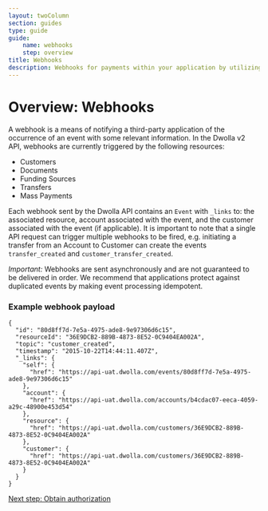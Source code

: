 ```yaml
---
layout: twoColumn
section: guides
type: guide
guide: 
    name: webhooks
    step: overview
title: Webhooks
description: Webhooks for payments within your application by utilizing our open API with no per transaction fees. 
---
```


# Overview: Webhooks

A webhook is a means of notifying a third-party application of the occurrence of an event with some relevant information. In the Dwolla v2 API, webhooks are currently triggered by the following resources: 

- Customers
- Documents
- Funding Sources
- Transfers
- Mass Payments

Each webhook sent by the Dwolla API contains an `Event` with `_links` to: the associated resource, account associated with the event, and the customer associated with the event (if applicable). It is important to note that a single API request can trigger multiple webhooks to be fired, e.g. initiating a transfer from an Account to Customer can create the events `transfer_created` and `customer_transfer_created`. 

*Important:* Webhooks are sent asynchronously and are not guaranteed to be delivered in order. We recommend that applications protect against duplicated events by making event processing idempotent.

### Example webhook payload
```jsonnoselect
{
  "id": "80d8ff7d-7e5a-4975-ade8-9e97306d6c15",
  "resourceId": "36E9DCB2-889B-4873-8E52-0C9404EA002A",
  "topic": "customer_created",
  "timestamp": "2015-10-22T14:44:11.407Z",
  "_links": {
    "self": {
      "href": "https://api-uat.dwolla.com/events/80d8ff7d-7e5a-4975-ade8-9e97306d6c15"
    },
    "account": {
      "href": "https://api-uat.dwolla.com/accounts/b4cdac07-eeca-4059-a29c-48900e453d54"
    },
    "resource": {
      "href": "https://api-uat.dwolla.com/customers/36E9DCB2-889B-4873-8E52-0C9404EA002A"
    },
    "customer": {
      "href": "https://api-uat.dwolla.com/customers/36E9DCB2-889B-4873-8E52-0C9404EA002A"
    }
  }
}
```

<nav class="pager-nav">
    <a href="" style="display:none;"></a>
    <a href="01-obtain-authorization.html">Next step: Obtain authorization</a>
</nav>
